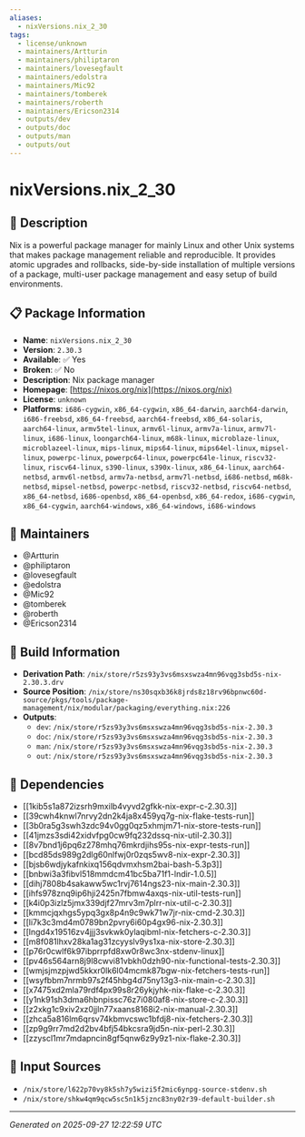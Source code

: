 ```yaml
---
aliases:
  - nixVersions.nix_2_30
tags:
  - license/unknown
  - maintainers/Artturin
  - maintainers/philiptaron
  - maintainers/lovesegfault
  - maintainers/edolstra
  - maintainers/Mic92
  - maintainers/tomberek
  - maintainers/roberth
  - maintainers/Ericson2314
  - outputs/dev
  - outputs/doc
  - outputs/man
  - outputs/out
---
```


# nixVersions.nix_2_30

## 📝 Description

Nix is a powerful package manager for mainly Linux and other Unix systems that
makes package management reliable and reproducible. It provides atomic
upgrades and rollbacks, side-by-side installation of multiple versions of
a package, multi-user package management and easy setup of build
environments.


## 📋 Package Information

- **Name**: `nixVersions.nix_2_30`
- **Version**: `2.30.3`
- **Available**: ✅ Yes
- **Broken**: ✅ No
- **Description**: Nix package manager
- **Homepage**: [https://nixos.org/nix](https://nixos.org/nix)
- **License**: `unknown`
- **Platforms**: `i686-cygwin`, `x86_64-cygwin`, `x86_64-darwin`, `aarch64-darwin`, `i686-freebsd`, `x86_64-freebsd`, `aarch64-freebsd`, `x86_64-solaris`, `aarch64-linux`, `armv5tel-linux`, `armv6l-linux`, `armv7a-linux`, `armv7l-linux`, `i686-linux`, `loongarch64-linux`, `m68k-linux`, `microblaze-linux`, `microblazeel-linux`, `mips-linux`, `mips64-linux`, `mips64el-linux`, `mipsel-linux`, `powerpc-linux`, `powerpc64-linux`, `powerpc64le-linux`, `riscv32-linux`, `riscv64-linux`, `s390-linux`, `s390x-linux`, `x86_64-linux`, `aarch64-netbsd`, `armv6l-netbsd`, `armv7a-netbsd`, `armv7l-netbsd`, `i686-netbsd`, `m68k-netbsd`, `mipsel-netbsd`, `powerpc-netbsd`, `riscv32-netbsd`, `riscv64-netbsd`, `x86_64-netbsd`, `i686-openbsd`, `x86_64-openbsd`, `x86_64-redox`, `i686-cygwin`, `x86_64-cygwin`, `aarch64-windows`, `x86_64-windows`, `i686-windows`
## 👥 Maintainers

- @Artturin
- @philiptaron
- @lovesegfault
- @edolstra
- @Mic92
- @tomberek
- @roberth
- @Ericson2314


## 🔧 Build Information

- **Derivation Path**: `/nix/store/r5zs93y3vs6msxswza4mn96vqg3sbd5s-nix-2.30.3.drv`
- **Source Position**: `/nix/store/ns30sqxb36k8jrds8z18rv96bpnwc60d-source/pkgs/tools/package-management/nix/modular/packaging/everything.nix:226`
- **Outputs**:
  - `dev`:  `/nix/store/r5zs93y3vs6msxswza4mn96vqg3sbd5s-nix-2.30.3`
  - `doc`:  `/nix/store/r5zs93y3vs6msxswza4mn96vqg3sbd5s-nix-2.30.3`
  - `man`:  `/nix/store/r5zs93y3vs6msxswza4mn96vqg3sbd5s-nix-2.30.3`
  - `out`:  `/nix/store/r5zs93y3vs6msxswza4mn96vqg3sbd5s-nix-2.30.3`

## 🔗 Dependencies

- [[1kib5s1a872izsrh9mxilb4vyvd2gfkk-nix-expr-c-2.30.3]]
- [[39cwh4knwl7nrvy2dn2k4ja8x459yq7g-nix-flake-tests-run]]
- [[3b0ra5g3swh3zdc94v0gg0qz5xhmjm71-nix-store-tests-run]]
- [[41jmzs3sdi42xidvfpg0cw9fq232dssq-nix-util-2.30.3]]
- [[8v7bnd1j6pq6z278mhq76mkrdjihs95s-nix-expr-tests-run]]
- [[bcd85ds989g2dlg60nlfwj0r0zqs5wv8-nix-expr-2.30.3]]
- [[bjsb6wdjykafnkixq156qdvmxhsm2bai-bash-5.3p3]]
- [[bnbwi3a3fibvl518mmdcm41bc5ba71f1-lndir-1.0.5]]
- [[dihj7808b4sakaww5wc1rvj7614ngs23-nix-main-2.30.3]]
- [[ihfs978znq9ip6hji2425n7fbmw4axqs-nix-util-tests-run]]
- [[k4i0p3izlz5jmx339djf27mrv3m7plrr-nix-util-c-2.30.3]]
- [[kmmcjqxhgs5ypq3gx8p4n9c9wk71w7jr-nix-cmd-2.30.3]]
- [[li7k3c3md4m0789bn2pvry6i60p4gx96-nix-2.30.3]]
- [[lngd4x19516zv4jjj3svkwk0ylaqibml-nix-fetchers-c-2.30.3]]
- [[m8f081lhxv28ka1ag31zcyyslv9ys1xa-nix-store-2.30.3]]
- [[p76r0cwlf6k97ibprrpfd8xw0r8wc3nx-stdenv-linux]]
- [[pv46s564arn8j9l8cwvi81vbkh0dzh90-nix-functional-tests-2.30.3]]
- [[wmjsjmzpjwd5kkxr0lk6l04mcmk87bgw-nix-fetchers-tests-run]]
- [[wsyfbbm7nrmb97s2f45hbg4d75ny13g3-nix-main-c-2.30.3]]
- [[x7475xd2mla79rdf4px99s8r26ykjyhk-nix-flake-c-2.30.3]]
- [[y1nk91sh3dma6hbnpissc76z7i080af8-nix-store-c-2.30.3]]
- [[z2xkg1c9xiv2xz0jjln77xaans8168i2-nix-manual-2.30.3]]
- [[zhca5a816lm6qrsv74kbmvcswc1bfdj8-nix-fetchers-2.30.3]]
- [[zp9g9rr7md2d2bv4bfj54bkcsra9jd5n-nix-perl-2.30.3]]
- [[zzyscl1mr7mdapncin8gf5qnw6z9y9z1-nix-flake-2.30.3]]

## 📁 Input Sources

- `/nix/store/l622p70vy8k5sh7y5wizi5f2mic6ynpg-source-stdenv.sh`
- `/nix/store/shkw4qm9qcw5sc5n1k5jznc83ny02r39-default-builder.sh`

---
*Generated on 2025-09-27 12:22:59 UTC*
